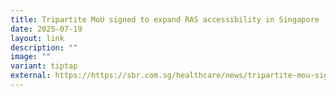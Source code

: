 ```yaml
---
title: Tripartite MoU signed to expand RAS accessibility in Singapore
date: 2025-07-19
layout: link
description: ""
image: ""
variant: tiptap
external: https://https://sbr.com.sg/healthcare/news/tripartite-mou-signed-expand-ras-accessibility-in-singapore
---
```

